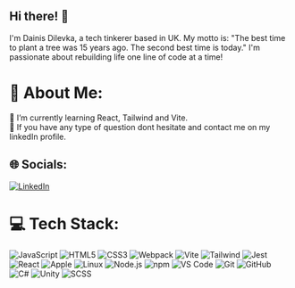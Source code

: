 ## Hi there! 👋

I'm Dainis Dilevka, a tech tinkerer based in  UK. My motto is: "The best time to plant a tree was 15 years ago. The second best time is today." I'm passionate about rebuilding life one line of code at a time!

# 💫 About Me:
🔭 I’m currently learning React, Tailwind and Vite.<br>💬 If you have any type of question dont hesitate and contact me on my linkedIn profile.

## 🌐 Socials:
[![LinkedIn](https://img.shields.io/badge/LinkedIn-%230077B5.svg?logo=linkedin&logoColor=white)](https://www.linkedin.com/in/dainis-dilevka-961a332b4/)

# 💻 Tech Stack:

![JavaScript](https://img.shields.io/badge/JavaScript-F7DF1E?style=for-the-badge&logo=javascript&logoColor=black) 
![HTML5](https://img.shields.io/badge/HTML5-E34F26?style=for-the-badge&logo=html5&logoColor=white) 
![CSS3](https://img.shields.io/badge/CSS3-1572B6?style=for-the-badge&logo=css3&logoColor=white) 
![Webpack](https://img.shields.io/badge/Webpack-8DD6F9?style=for-the-badge&logo=webpack&logoColor=black) 
![Vite](https://img.shields.io/badge/Vite-646CFF?style=for-the-badge&logo=vite&logoColor=white) 
![Tailwind](https://img.shields.io/badge/Tailwind_CSS-06B6D4?style=for-the-badge&logo=tailwind-css&logoColor=white) 
![Jest](https://img.shields.io/badge/Jest-C21325?style=for-the-badge&logo=jest&logoColor=white) 
![React](https://img.shields.io/badge/React-61DAFB?style=for-the-badge&logo=react&logoColor=black) 
![Apple](https://img.shields.io/badge/Apple-000000?style=for-the-badge&logo=apple&logoColor=white) 
![Linux](https://img.shields.io/badge/Linux-FCC624?style=for-the-badge&logo=linux&logoColor=black) 
![Node.js](https://img.shields.io/badge/Node.js-339933?style=for-the-badge&logo=node.js&logoColor=white) 
![npm](https://img.shields.io/badge/npm-CB3837?style=for-the-badge&logo=npm&logoColor=white) 
![VS Code](https://img.shields.io/badge/VS_Code-007ACC?style=for-the-badge&logo=visual-studio-code&logoColor=white) 
![Git](https://img.shields.io/badge/Git-F05032?style=for-the-badge&logo=git&logoColor=white) 
![GitHub](https://img.shields.io/badge/GitHub-181717?style=for-the-badge&logo=github&logoColor=white) 
![C#](https://img.shields.io/badge/C%23-239120?style=for-the-badge&logo=csharp&logoColor=white) 
![Unity](https://img.shields.io/badge/Unity-100000?style=for-the-badge&logo=unity&logoColor=white) 
![SCSS](https://img.shields.io/badge/SCSS-CC6699?style=for-the-badge&logo=sass&logoColor=white)
